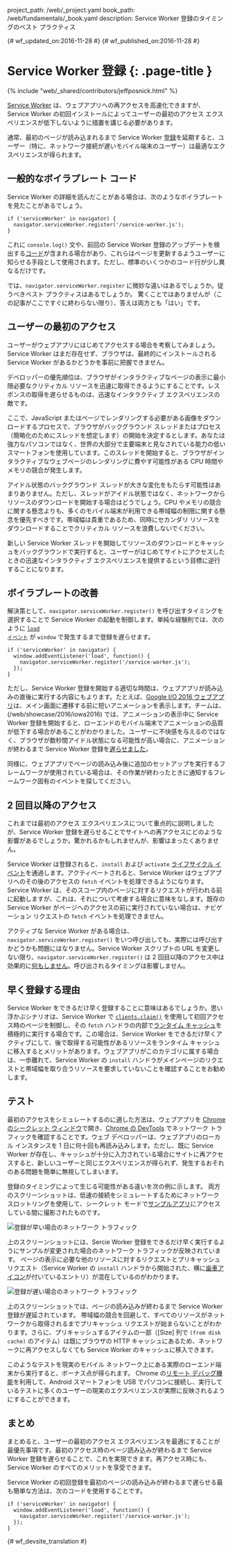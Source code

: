 project_path: /web/_project.yaml
book_path: /web/fundamentals/_book.yaml
description: Service Worker 登録のタイミングのベスト プラクティス

{# wf_updated_on:2016-11-28 #}
{# wf_published_on:2016-11-28 #}

# Service Worker 登録 {: .page-title }

{% include "web/_shared/contributors/jeffposnick.html" %}

[Service Worker](/web/fundamentals/getting-started/primers/service-workers)
は、ウェブアプリへの再アクセスを高速化できますが、Service Worker の初回インストールによってユーザーの最初のアクセス エクスペリエンスが低下しないように措置を講じる必要があります。




通常、最初のページが読み込まれるまで Service Worker [登録](https://developer.mozilla.org/en-US/docs/Web/API/ServiceWorkerContainer/register)を延期すると、ユーザー（特に、ネットワーク接続が遅いモバイル端末のユーザー）は最適なエクスペリエンスが得られます。




##  一般的なボイラプレート コード

Service Worker の詳細を読んだことがある場合は、次のようなボイラプレートを見たことがあるでしょう。


    if ('serviceWorker' in navigator) {
      navigator.serviceWorker.register('/service-worker.js');
    }

これに `console.log()` 文や、前回の Service Worker 登録のアップデートを検出する[コード](https://github.com/GoogleChrome/sw-precache/blob/master/demo/app/js/service-worker-registration.js#L20)が含まれる場合があり、これらはページを更新するようユーザーに知らせる手段として使用されます。ただし、標準のいくつかのコード行が少し異なるだけです。


では、`navigator.serviceWorker.register` に微妙な違いはあるでしょうか。従うべきベスト プラクティスはあるでしょうか。
驚くことではありませんが（この記事がここですぐに終わらない限り）、答えは両方とも「はい」です。


##  ユーザーの最初のアクセス

ユーザーがウェブアプリにはじめてアクセスする場合を考察してみましょう。Service Worker はまだ存在せず、ブラウザは、最終的にインストールされる Service Worker があるかどうかを事前に把握できません。



デベロッパーの優先順位は、ブラウザがインタラクティブなページの表示に最小限必要なクリティカル リソースを迅速に取得できるようにすることです。レスポンスの取得を遅らせるものは、迅速なインタラクティブ エクスペリエンスの敵です。


ここで、JavaScript またはページでレンダリングする必要がある画像をダウンロードするプロセスで、ブラウザがバックグラウンド スレッドまたはプロセス（簡略化のためにスレッドを想定します）の開始を決定するとします。あなたは強力なパソコンではなく、世界の大部分で主要端末と見なされている能力の低いスマートフォンを使用しています。このスレッドを開始すると、ブラウザがインタラクティブなウェブページのレンダリングに費やす可能性がある CPU 時間やメモリの競合が発生します。



アイドル状態のバックグラウンド スレッドが大きな変化をもたらす可能性はあまりありません。ただし、スレッドがアイドル状態ではなく、ネットワークからリソースのダウンロードを開始する場合はどうでしょう。CPU やメモリの競合に関する懸念よりも、多くのモバイル端末が利用できる帯域幅の制限に関する懸念を優先すべきです。帯域幅は貴重であるため、同時にセカンダリ リソースをダウンロードすることでクリティカル リソースを浪費しないでください。


新しい Service Worker スレッドを開始してリソースのダウンロードとキャッシュをバックグラウンドで実行すると、ユーザーがはじめてサイトにアクセスしたときの迅速なインタラクティブ エクスペリエンスを提供するという目標に逆行することになります。




##  ボイラプレートの改善

解決策として、`navigator.serviceWorker.register()` を呼び出すタイミングを選択することで Service Worker の起動を制御します。単純な経験則では、次のように <code>[load イベント](https://developer.mozilla.org/en-US/docs/Web/API/GlobalEventHandlers/onload)</code> が <code>window</code> で発生するまで登録を遅らせます。

    if ('serviceWorker' in navigator) {
      window.addEventListener('load', function() {
        navigator.serviceWorker.register('/service-worker.js');
      });
    }

ただし、Service Worker 登録を開始する適切な時間は、ウェブアプリが読み込みの直後に実行する内容にもよります。たとえば、[Google I/O
2016 ウェブアプリ](https://events.google.com/io2016/)は、メイン画面に遷移する前に短いアニメーションを表示します。チームは、(/web/showcase/2016/iowa2016) では、アニメーションの表示中に Service Worker 登録を開始すると、ローエンドのモバイル端末でアニメーションの品質が低下する場合があることがわかりました。ユーザーに不快感を与えるのではなく、ブラウザが数秒間アイドル状態になる可能性が高い場合に、アニメーションが終わるまで Service Worker 登録を[遅らせました](https://github.com/GoogleChrome/ioweb2016/blob/8cfa27261f9d07fe8a5bb7d228bd3f35dfc9a91e/app/scripts/helper/elements.js#L42)。



同様に、ウェブアプリでページの読み込み後に追加のセットアップを実行するフレームワークが使用されている場合は、その作業が終わったときに通知するフレームワーク固有のイベントを探してください。



##  2 回目以降のアクセス

これまでは最初のアクセス エクスペリエンスについて重点的に説明しましたが、Service Worker 登録を遅らせることでサイトへの再アクセスにどのような影響があるでしょうか。驚かれるかもしれませんが、影響はまったくありません。



Service Worker は登録されると、`install` および `activate` [ライフサイクル イベント](/web/fundamentals/instant-and-offline/service-worker/lifecycle)を通過します。アクティベートされると、Service Worker はウェブアプリへのその後のアクセスの `fetch` イベントを処理できるようになります。Service Worker は、そのスコープ内のページに対するリクエストが行われる前に起動しますが、これは、それについて考慮する場合に意味をなします。既存の Service Worker がページへのアクセスの前に実行されていない場合は、ナビゲーション リクエストの `fetch` イベントを処理できません。



アクティブな Service Worker がある場合は、`navigator.serviceWorker.register()` をいつ呼び出しても、実際には呼び出すかどうかも問題にはなりません。Service Worker スクリプトの URL を変更しない限り、`navigator.serviceWorker.register()` は 2 回目以降のアクセス中は効果的に[何もしません](https://en.wikipedia.org/wiki/NOP)。呼び出されるタイミングは影響しません。


##  早く登録する理由

Service Worker をできるだけ早く登録することに意味はあるでしょうか。思い浮かぶシナリオは、Service Worker で <code>[clients.claim()](https://developer.mozilla.org/en-US/docs/Web/API/Clients/claim)</code> を使用して初回アクセス時のページを制御し、その  <code>fetch</code> ハンドラの内部で[ランタイム キャッシュ](/web/fundamentals/instant-and-offline/offline-cookbook/#on-network-response)を積極的に実行する場合です。この場合は、Service Worker をできるだけ早くアクティブにして、後で取得する可能性があるリソースをランタイム キャッシュに移入するとメリットがあります。ウェブアプリがこのカテゴリに属する場合は、一歩離れて、Service Worker の  <code>install</code> ハンドラがメインページのリクエストと帯域幅を取り合うリソースを要求していないことを確認することをお勧めします。




##  テスト

最初のアクセスをシミュレートするのに適した方法は、ウェブアプリを [Chrome のシークレット ウィンドウ](https://support.google.com/chromebook/answer/95464?co=GENIE.Platform%3DDesktop)で開き、[Chrome の DevTools](/web/tools/chrome-devtools/) でネットワーク トラフィックを確認することです。ウェブ デベロッパーは、ウェブアプリのローカル インスタンスを 1 日に何十回も再読み込みします。ただし、既に Service Worker が存在し、キャッシュが十分に入力されている場合にサイトに再アクセスすると、新しいユーザーと同じエクスペリエンスが得られず、発生するおそれのある問題を簡単に無視してしまいます。



登録のタイミングによって生じる可能性がある違いを次の例に示します。
両方のスクリーンショットは、低速の接続をシミュレートするためにネットワーク スロットリングを使用して、シークレット モードで[サンプルアプリ](https://github.com/GoogleChrome/sw-precache/tree/master/app-shell-demo)にアクセスしている間に撮影されたものです。



![登録が早い場合のネットワーク トラフィック](../images/early-registration.png
"Network traffic with early registration.")

上のスクリーンショットには、Sercie Worker 登録をできるだけ早く実行するようにサンプルが変更された場合のネットワーク トラフィックが反映されています。
ページの表示に必要な他のリソースに対するリクエストとプリキャッシュ リクエスト（Service Worker の `install` ハンドラから開始された、横に[歯車アイコン](http://stackoverflow.com/questions/33590378/status-code200-ok-from-serviceworker-in-chrome-network-devtools/33655173#33655173)が付いているエントリ）が混在しているのがわかります。





![登録が遅い場合のネットワーク トラフィック](../images/late-registration.png
"Network traffic with late registration.")


上のスクリーンショットでは、ページの読み込みが終わるまで Service Worker 登録が遅延されています。
帯域幅の競合を回避して、すべてのリソースがネットワークから取得されるまでプリキャッシュ リクエストが始まらないことがわかります。さらに、プリキャッシュするアイテムの一部（[Size] 列で `(from disk cache)` のアイテム）は既にブラウザの HTTP キャッシュにあるため、ネットワークに再アクセスしなくても Service Worker のキャッシュに移入できます。




このようなテストを現実のモバイル ネットワーク上にある実際のローエンド端末から実行すると、ボーナス点が得られます。
Chrome の[リモート デバッグ機能](/web/tools/chrome-devtools/remote-debugging/)を利用して、Android スマートフォンを USB でパソコンに接続し、実行しているテストに多くのユーザーの現実のエクスペリエンスが実際に反映されるようにすることができます。





## まとめ

まとめると、ユーザーの最初のアクセス エクスペリエンスを最適にすることが最優先事項です。最初のアクセス時のページ読み込みが終わるまで Service Worker 登録を遅らせることで、これを実現できます。再アクセス時にも、Service Worker のすべてのメリットを享受できます。

Service Worker の初回登録を最初のページの読み込みが終わるまで遅らせる最も簡単な方法は、次のコードを使用することです。


    if ('serviceWorker' in navigator) {
      window.addEventListener('load', function() {
        navigator.serviceWorker.register('/service-worker.js');
      });
    }


{# wf_devsite_translation #}
